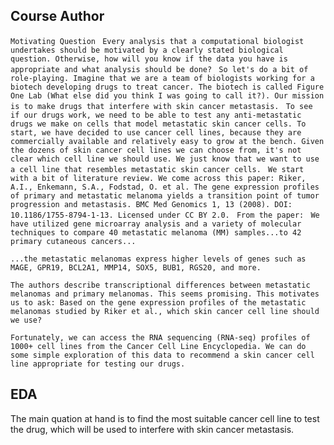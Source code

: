 ## Course Author
`Motivating Question
`
`Every analysis that a computational biologist undertakes should be motivated by a clearly stated biological question. Otherwise, how will you know if the data you have is appropriate and what analysis should be done?
`
`So let's do a bit of role-playing. Imagine that we are a team of biologists working for a biotech developing drugs to treat cancer. The biotech is called Figure One Lab (What else did you think I was going to call it?). Our mission is to make drugs that interfere with skin cancer metastasis.
`
`To see if our drugs work, we need to be able to test any anti-metastatic drugs we make on cells that model metastatic skin cancer cells. To start, we have decided to use cancer cell lines, because they are commercially available and relatively easy to grow at the bench. Given the dozens of skin cancer cell lines we can choose from, it's not clear which cell line we should use. We just know that we want to use a cell line that resembles metastatic skin cancer cells.
`
`We start with a bit of literature review. We come across this paper: Riker, A.I., Enkemann, S.A., Fodstad, O. et al. The gene expression profiles of primary and metastatic melanoma yields a transition point of tumor progression and metastasis. BMC Med Genomics 1, 13 (2008). DOI: 10.1186/1755-8794-1-13. Licensed under CC BY 2.0.
`
`From the paper:
`
`We have utilized gene microarray analysis and a variety of molecular techniques to compare 40 metastatic melanoma (MM) samples...to 42 primary cutaneous cancers...`

`...the metastatic melanomas express higher levels of genes such as MAGE, GPR19, BCL2A1, MMP14, SOX5, BUB1, RGS20, and more.`

`The authors describe transcriptional differences between metastatic melanomas and primary melanomas. This seems promising. This motivates us to ask: Based on the gene expression profiles of the metastatic melanomas studied by Riker et al., which skin cancer cell line should we use?`

`Fortunately, we can access the RNA sequencing (RNA-seq) profiles of 1000+ cell lines from the Cancer Cell Line Encyclopedia. We can do some simple exploration of this data to recommend a skin cancer cell line appropriate for testing our drugs.` 

## EDA
The main quation at hand is to find the most suitable cancer cell line to test the drug, which will be used to interfere with skin cancer metastasis.
